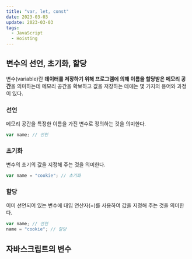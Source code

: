 ```yaml
---
title: "var, let, const"
date: 2023-03-03
update: 2023-03-03
tags:
  - JavaScript
  - Hoisting
---
```


## 변수의 선언, 초기화, 할당
변수(variable)란 <b>데이터를 저장하기 위해 프로그램에 의해 이름을 할당받은 메모리 공간</b>을 의미하는데 메모리 공간을 확보하고 값을 저장하는 데에는 몇 가지의 용어와 과정이 있다.

### 선언
메모리 공간을 특정한 이름을 가진 변수로 정의하는 것을 의미한다.
```js
var name; // 선언
```

### 초기화
변수의 초기의 값을 지정해 주는 것을 의미한다.
```js
var name = "cookie"; // 초기화
```

### 할당
이미 선언되어 있는 변수에 대입 연산자(=)를 사용하여 값을 지정해 주는 것을 의미한다.
```js
var name; // 선언
name = "cookie"; // 할당
```

## 자바스크립트의 변수
자바스크립트의 변수는 기본적으로 `var` 키워드로 선언할 수 있는데 몇 가지의 불편한 사항이 있었기에 ES6부터는 `let`과 `const` 키워드가 도입되었다. 이 키워드간에는 여러 차이점이 있는데 몇 가지의 관점에서 다른 점을 서술해보겠다.

## 중복 선언
`var`는 중복 선언이 가능하지만, `let`은 중복 선언이 불가능하다.
```js
var hello = "hello";
var hello = "rehello"; // (O)

let bye = "bye";
let bye = "rehello"; // (X) Cannot redeclare block-scoped variable 'bye'.
```

## 스코프
`var`는 함수 외부에서는 전역 범위로, 함수 내부에서는 함수 레벨 스코프로 동작한다.  
`let`은 블럭 레벨 스코프로 동작한다.  
그렇기 때문에 변수에 접근할 수 있는 범위가 다르다.
```js{9-12}
var v = "global"; // global scope

function func() {
  var v = "v"; // func scope
  let l = "l"; // func scope
  console.log(v); // v
  console.log(l); // l
  
  {
    var v = "vv"; // func scope
    let l = "ll"; // block scope
  }
  
  console.log(v); // vv
  console.log(l); // l
}

func();
console.log(v); // global
```
예를 들어 위 소스코드의 함수 내부의 블럭에서  
`"vv"` 값은 main scope 범위의 `v` 에 들어가게 된다.  
반면에 `"ll"` 값은 block scope 범위의 `l` 에만 들어가고  
main scope 범위의 `l` 에는 아무런 영향을 주지 않는 것을 알 수 있다.

```js{4}
var arr = [];

function makeFunction() {
  for (var i = 0; i < 5; i++) {
    arr[i] = function() {
      console.log(`${i}번째 요소입니다.`);
    }
  }

  console.log(i); // 5
}

makeFunction();
arr[0](); // 5번째 요소입니다.
arr[1](); // 5번째 요소입니다.
arr[2](); // 5번째 요소입니다.
arr[3](); // 5번째 요소입니다.
arr[4](); // 5번째 요소입니다.
```
이런 특징 때문에 `for` 문의 변수로 `var` 키워드를 사용하면 의도치 않는 문제가 발생하기도 한다.  
만약 자신이 몇 번째로 생성된 요소인지를 출력하는 함수를 반복문을 사용하여 만든다고 할 때   
`i` 는 `makeFunction` 함수의 스코프 범위에 존재하기 때문에 `for`루프마다 같은 참조 `i`를 갖게 되고  
결국 `arr[i]` 함수에서 `i`는 같은 참조를 사용하기 때문에 결과적으로 `for`문이 종료될 때의 `i` 값인 5가 출력되는 것을 알 수 있다.  

```js{4}
var arr = [];

function makeFunction() {
  for (let i = 0; i < 5; i++) {
    arr[i] = function() {
      console.log(`${i}번째 요소입니다.`);
    }
  }

  console.log(i); // 5
}

makeFunction();
arr[0](); // 0번째 요소입니다.
arr[1](); // 1번째 요소입니다.
arr[2](); // 2번째 요소입니다.
arr[3](); // 3번째 요소입니다.
arr[4](); // 4번째 요소입니다.
```
만약 `let` 을 사용한다면 for 루프마다 새로운 변수 `i` 가 선언되기 때문에 의도하던 기능을 구현할 수 있다.

## 호이스팅
`var`와 `let`은 호이스팅이 발생할 떄에도 차이가 있다.  
호이스팅이란 <b>함수나 변수의 선언 부분을 맨 위로 끌어올려 메모리 공간을 미리 할당하는 것</b>을 말하는데  
`var`로 선언한 변수의 경우에는 호이스팅 시 `undefined` 로 값을 초기화하지만  
`let`과 `const`로 선언한 변수의 경우에는 호이스팅 시 초기화하지 않는다.  

```js{2}
console.log(v); // undefined
console.log(l); // ReferenceError: Cannot access 'l' before initialization
func(); // 안녕하세요

var v = "hello";
let l = "bye"; 

function func() {
  console.log("안녕하세요");
}
```

### 일시적 사각지대(Temporal Dead Zone)
위 코드의 `2번째`을 보면 아직 초기화 되지 않은 값이라 접근할 수 없다는 에러를 확인할 수 있다.  
이처럼 `let`과 `const`로 선언한 변수의 경우에는 호이스팅이 되면서 변수는 선언이 되었지만 아직 초기화는 되지 않았기 때문에  
변수의 값에 접근할 수 없는 구간이 발생하게 되는데 이걸 일시적 사각지대라고 한다.  
위 소스코드에서는 `1번째` 줄부터 `5번째` 줄까지 변수 `l`에 대한 TDZ가 된다.

## let과 const
`const`는 한번 초기화 한 값을 더이상 재할당할 수 없다는 점을 제외하고는 `let`과 기능이 일치한다.

## 정리
||var|let|const|
|---|---|---|---|
|전역 스코프|O|X|X|
|함수 스코프|O|O|O|
|블럭 스코프|X|O|O|
|재할당|O|O|X|
|중복 선언|O|X|X|
|호이스팅시 초기화|O|X|X|

## 참고
https://developer.mozilla.org/ko/docs/Glossary/Hoisting
